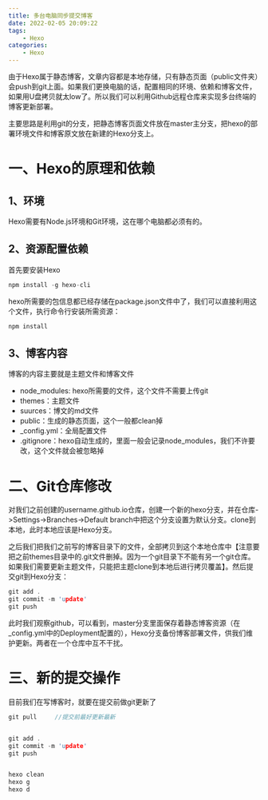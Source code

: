 ```yaml
---
title: 多台电脑同步提交博客
date: 2022-02-05 20:09:22
tags:
    - Hexo
categories:
    - Hexo
---
```

 
 由于Hexo属于静态博客，文章内容都是本地存储，只有静态页面（public文件夹）会push到git上面。如果我们更换电脑的话，配置相同的环境、依赖和博客文件，如果用U盘拷贝就太low了。所以我们可以利用Github远程仓库来实现多台终端的博客更新部署。

 主要思路是利用git的分支，把静态博客页面文件放在master主分支，把hexo的部署环境文件和博客原文放在新建的Hexo分支上。

 # 一、Hexo的原理和依赖

## 1、环境
Hexo需要有Node.js环境和Git环境，这在哪个电脑都必须有的。

## 2、资源配置依赖

首先要安装Hexo
```C
npm install -g hexo-cli 
```

hexo所需要的包信息都已经存储在package.json文件中了，我们可以直接利用这个文件，执行命令行安装所需资源：
```C
npm install
```

## 3、博客内容
博客的内容主要就是主题文件和博客文件
- node_modules: hexo所需要的文件，这个文件不需要上传git
- themes：主题文件
- suurces：博文的md文件
- public：生成的静态页面，这个一般都clean掉
- _config.yml：全局配置文件
- .gitignore：hexo自动生成的，里面一般会记录node_modules，我们不许要改，这个文件就会被忽略掉

# 二、Git仓库修改

对我们之前创建的username.github.io仓库，创建一个新的hexo分支，并在仓库->Settings->Branches->Default branch中把这个分支设置为默认分支。clone到本地，此时本地应该是Hexo分支。

之后我们把我们之前写的博客目录下的文件，全部拷贝到这个本地仓库中【注意要把之前themes目录中的.git文件删掉。因为一个git目录下不能有另一个git仓库。如果我们需要更新主题文件，只能把主题clone到本地后进行拷贝覆盖】。然后提交git到Hexo分支：
```C
git add .
git commit -m 'update'
git push
```

此时我们观察github，可以看到，master分支里面保存着静态博客资源（在_config.yml中的Deployment配置的），Hexo分支备份博客部署文件，供我们维护更新。两者在一个仓库中互不干扰。

# 三、新的提交操作
目前我们在写博客时，就要在提交前做git更新了
```C
git pull     //提交前最好更新最新


git add .
git commit -m 'update'
git push 


hexo clean
hexo g
hexo d
```